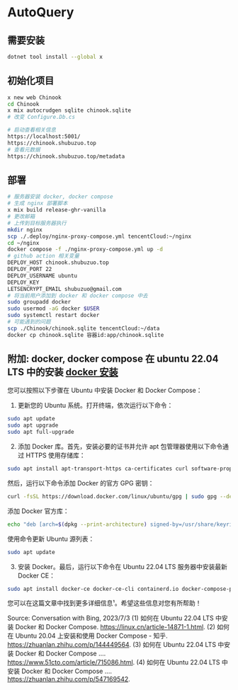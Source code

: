 # AutoQuery

## 需要安装 

```bash
dotnet tool install --global x
```

## 初始化项目

```bash
x new web Chinook
cd Chinook
x mix autocrudgen sqlite chinook.sqlite
# 改变 Configure.Db.cs

# 启动查看相关信息
https://localhost:5001/
https://chinook.shubuzuo.top
# 查看元数据
https://chinook.shubuzuo.top/metadata
```



## 部署

```bash
# 服务器安装 docker, docker compose
# 生成 nginx 部署脚本
x mix build release-ghr-vanilla
# 更改邮箱
# 上传到目标服务器执行
mkdir nginx
scp ./.deploy/nginx-proxy-compose.yml tencentCloud:~/nginx
cd ~/nginx
docker compose -f ./nginx-proxy-compose.yml up -d
# github action 相关变量
DEPLOY_HOST chinook.shubuzuo.top
DEPLOY_PORT 22
DEPLOY_USERNAME ubuntu
DEPLOY_KEY 
LETSENCRYPT_EMAIL shubuzuo@gmail.com
# 将当前用户添加到 docker 和 docker compose 中去
sudo groupadd docker
sudo usermod -aG docker $USER
sudo systemctl restart docker
# 可能遇到的问题
scp ./Chinook/chinook.sqlite tencentCloud:~/data
docker cp chinook.sqlite 容器id:app/chinook.sqlite
```

## 附加: docker, docker compose 在 ubuntu 22.04 LTS 中的安装 [docker 安装](https://docs.docker.com/engine/install/ubuntu/)

您可以按照以下步骤在 Ubuntu 中安装 Docker 和 Docker Compose：

1. 更新您的 Ubuntu 系统。打开终端，依次运行以下命令：

```bash
sudo apt update
sudo apt upgrade
sudo apt full-upgrade
```

2. 添加 Docker 库。首先，安装必要的证书并允许 apt 包管理器使用以下命令通过 HTTPS 使用存储库：
```bash
sudo apt install apt-transport-https ca-certificates curl software-properties-common gnupg lsb-release
```
然后，运行以下命令添加 Docker 的官方 GPG 密钥：
```bash
curl -fsSL https://download.docker.com/linux/ubuntu/gpg | sudo gpg --dearmor -o /usr/share/keyrings/docker-archive-keyring.gpg
```
添加 Docker 官方库：
```bash
echo "deb [arch=$(dpkg --print-architecture) signed-by=/usr/share/keyrings/docker-archive-keyring.gpg] https://download.docker.com/linux/ubuntu $(lsb_release -cs) stable" | sudo tee /etc/apt/sources.list.d/docker.list > /dev/null
```
使用命令更新 Ubuntu 源列表：
```bash
sudo apt update
```

3. 安装 Docker。最后，运行以下命令在 Ubuntu 22.04 LTS 服务器中安装最新 Docker CE：
```bash
sudo apt install docker-ce docker-ce-cli containerd.io docker-compose-plugin
```

您可以在这篇文章中找到更多详细信息¹。希望这些信息对您有所帮助！

Source: Conversation with Bing, 2023/7/3
(1) 如何在 Ubuntu 22.04 LTS 中安装 Docker 和 Docker Compose. https://linux.cn/article-14871-1.html.
(2) 如何在 Ubuntu 20.04 上安装和使用 Docker Compose - 知乎. https://zhuanlan.zhihu.com/p/144449564.
(3) 如何在 Ubuntu 22.04 LTS 中安装 Docker 和 Docker Compose .... https://www.51cto.com/article/715086.html.
(4) 如何在 Ubuntu 22.04 LTS 中安装 Docker 和 Docker Compose .... https://zhuanlan.zhihu.com/p/547169542.
